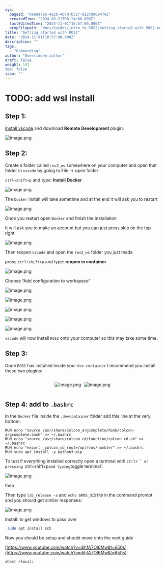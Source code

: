 ```yaml
---
sys:
  pageId: "89e0a78c-4e2b-4070-b327-d28cb0694742"
  createdTime: "2024-08-21T00:24:00.000Z"
  lastEditedTime: "2024-11-01T18:57:00.000Z"
  propFilepath: "docs/Guides/intro_to_ROS2/Getting started with ROS2.md"
title: "Getting started with ROS2"
date: "2024-11-01T18:57:00.000Z"
description: ""
tags:
  - "Onboarding"
author: "Overridden author"
draft: false
weight: 141
toc: false
icon: ""
---
```


# TODO: add wsl install

## Step 1:

[Install vscode](https://code.visualstudio.com/download) and download **Remote Development** plugin:

![image.png](https://prod-files-secure.s3.us-west-2.amazonaws.com/d518164a-d88e-44d1-a4ee-3adb3bd8bce0/efb52993-1881-4a40-b95e-6f020334f022/image.png?X-Amz-Algorithm=AWS4-HMAC-SHA256&X-Amz-Content-Sha256=UNSIGNED-PAYLOAD&X-Amz-Credential=ASIAZI2LB466UEPPU76B%2F20250226%2Fus-west-2%2Fs3%2Faws4_request&X-Amz-Date=20250226T050831Z&X-Amz-Expires=3600&X-Amz-Security-Token=IQoJb3JpZ2luX2VjEBkaCXVzLXdlc3QtMiJHMEUCIBKBN7bL7zl5QrxPx0NJ8kb4iVmY4GcQ%2FdBNlVscFc81AiEA4QWqRqZtgvkNh2CF7KYih%2FUME2gDmt5uNEbxKJnZlagq%2FwMIURAAGgw2Mzc0MjMxODM4MDUiDEFlNDpb81nvi2247CrcA3vkY8mWyeOYonNvi5Hf7Y0ByCwY0zXvAQPHAY6rg7nba0Nl9G%2FwInIY349QSr%2Bgb1guZe3upqPn1DGPiY9AcPXrLHS%2BKodTKJs7II8gUlov0JLvaXKR0imNRxCRuDKgwIpok0cJgl1WOc0pMscwLIGHU5UvH15ys4quZWsx2MklCIKsmL6byY1Gca66KCvRC8LqYtTDFSo3qUsAbkBjw12c%2Fn6PWSihrqmyfh%2BXnZReUKL89zYIgAcUroswb9fr7A8uSgLYGymrxjFEYgOOFAdiD3HQHg3rrDLyzBzp01JR1Y8mnH6Ve%2BOMQRouebNHiSqLBhnN67czsWSYKNxMvXki4OeYVqWKR3%2B9TXIW6AKfDY9os1gX8fuTfjWFy0aF1D5gMG1GWY%2FfpI84wDuGYqx03qSdoOHgf79fFCUF39ePzY8h9708iXcF30TGlY9iGZgfXggFJwgeXEvnLsvnGYqDWnzRPs%2B2%2F5SV2kxiqzkcVj4JlxtW5BgPX90tEFZGIidLL1vFws8m3i9IvyTYVKHQ9QfKxWNUsSh%2F%2BiCJMl0r10EP1OfANupPppM0FK%2BIqzl5NNld6itHENwiZLnWYaWWtV1SUCXe5k1CM52a%2B1EUi7ejcCHyX6K5L0n3MPu8%2Bb0GOqUBbEXA7Pqm6ZWJb7B3rfFE2ItCokAKOXDjMTOgvkmlPy%2BvIcGm%2B5DkLZcp%2Br%2FE1kxD870A81U52gU8HPaRo%2FPHlQi7K9aUJYONJZ0Q8fFOqvny4A2U2CSznoLodV05aNLYy%2Bou1oLXSnvtOgQYFR7Jf0%2BtaNiY2m7DRFWqPYpz0RpsLDJEWoq6UyGdQHM32tg9DZxqalcycxzlmFyJ%2BAfvOoLITk7I&X-Amz-Signature=6b7f9b6003d4166b735e0743663a4de58224667e82ca51867f3f05ed94ae483c&X-Amz-SignedHeaders=host&x-id=GetObject)

## Step 2:

Create a folder called `ros2_ws` somewhere on your computer and open that folder in `vscode` by going to File → open folder 

`ctrl+shift+p` and type: **Install Docker**

![image.png](https://prod-files-secure.s3.us-west-2.amazonaws.com/d518164a-d88e-44d1-a4ee-3adb3bd8bce0/2269dc0e-1cd5-47ff-bceb-c04ad9b2eab0/image.png?X-Amz-Algorithm=AWS4-HMAC-SHA256&X-Amz-Content-Sha256=UNSIGNED-PAYLOAD&X-Amz-Credential=ASIAZI2LB466UEPPU76B%2F20250226%2Fus-west-2%2Fs3%2Faws4_request&X-Amz-Date=20250226T050831Z&X-Amz-Expires=3600&X-Amz-Security-Token=IQoJb3JpZ2luX2VjEBkaCXVzLXdlc3QtMiJHMEUCIBKBN7bL7zl5QrxPx0NJ8kb4iVmY4GcQ%2FdBNlVscFc81AiEA4QWqRqZtgvkNh2CF7KYih%2FUME2gDmt5uNEbxKJnZlagq%2FwMIURAAGgw2Mzc0MjMxODM4MDUiDEFlNDpb81nvi2247CrcA3vkY8mWyeOYonNvi5Hf7Y0ByCwY0zXvAQPHAY6rg7nba0Nl9G%2FwInIY349QSr%2Bgb1guZe3upqPn1DGPiY9AcPXrLHS%2BKodTKJs7II8gUlov0JLvaXKR0imNRxCRuDKgwIpok0cJgl1WOc0pMscwLIGHU5UvH15ys4quZWsx2MklCIKsmL6byY1Gca66KCvRC8LqYtTDFSo3qUsAbkBjw12c%2Fn6PWSihrqmyfh%2BXnZReUKL89zYIgAcUroswb9fr7A8uSgLYGymrxjFEYgOOFAdiD3HQHg3rrDLyzBzp01JR1Y8mnH6Ve%2BOMQRouebNHiSqLBhnN67czsWSYKNxMvXki4OeYVqWKR3%2B9TXIW6AKfDY9os1gX8fuTfjWFy0aF1D5gMG1GWY%2FfpI84wDuGYqx03qSdoOHgf79fFCUF39ePzY8h9708iXcF30TGlY9iGZgfXggFJwgeXEvnLsvnGYqDWnzRPs%2B2%2F5SV2kxiqzkcVj4JlxtW5BgPX90tEFZGIidLL1vFws8m3i9IvyTYVKHQ9QfKxWNUsSh%2F%2BiCJMl0r10EP1OfANupPppM0FK%2BIqzl5NNld6itHENwiZLnWYaWWtV1SUCXe5k1CM52a%2B1EUi7ejcCHyX6K5L0n3MPu8%2Bb0GOqUBbEXA7Pqm6ZWJb7B3rfFE2ItCokAKOXDjMTOgvkmlPy%2BvIcGm%2B5DkLZcp%2Br%2FE1kxD870A81U52gU8HPaRo%2FPHlQi7K9aUJYONJZ0Q8fFOqvny4A2U2CSznoLodV05aNLYy%2Bou1oLXSnvtOgQYFR7Jf0%2BtaNiY2m7DRFWqPYpz0RpsLDJEWoq6UyGdQHM32tg9DZxqalcycxzlmFyJ%2BAfvOoLITk7I&X-Amz-Signature=618f68107f26d76d1cbe45245979b9f0f36eb5276c012050e020fca7c64e4501&X-Amz-SignedHeaders=host&x-id=GetObject)

The `Docker` install will take sometime and at the end it will ask you to restart

![image.png](https://prod-files-secure.s3.us-west-2.amazonaws.com/d518164a-d88e-44d1-a4ee-3adb3bd8bce0/ed233f78-be33-4b1f-b89c-9c346c0e961e/image.png?X-Amz-Algorithm=AWS4-HMAC-SHA256&X-Amz-Content-Sha256=UNSIGNED-PAYLOAD&X-Amz-Credential=ASIAZI2LB466UEPPU76B%2F20250226%2Fus-west-2%2Fs3%2Faws4_request&X-Amz-Date=20250226T050831Z&X-Amz-Expires=3600&X-Amz-Security-Token=IQoJb3JpZ2luX2VjEBkaCXVzLXdlc3QtMiJHMEUCIBKBN7bL7zl5QrxPx0NJ8kb4iVmY4GcQ%2FdBNlVscFc81AiEA4QWqRqZtgvkNh2CF7KYih%2FUME2gDmt5uNEbxKJnZlagq%2FwMIURAAGgw2Mzc0MjMxODM4MDUiDEFlNDpb81nvi2247CrcA3vkY8mWyeOYonNvi5Hf7Y0ByCwY0zXvAQPHAY6rg7nba0Nl9G%2FwInIY349QSr%2Bgb1guZe3upqPn1DGPiY9AcPXrLHS%2BKodTKJs7II8gUlov0JLvaXKR0imNRxCRuDKgwIpok0cJgl1WOc0pMscwLIGHU5UvH15ys4quZWsx2MklCIKsmL6byY1Gca66KCvRC8LqYtTDFSo3qUsAbkBjw12c%2Fn6PWSihrqmyfh%2BXnZReUKL89zYIgAcUroswb9fr7A8uSgLYGymrxjFEYgOOFAdiD3HQHg3rrDLyzBzp01JR1Y8mnH6Ve%2BOMQRouebNHiSqLBhnN67czsWSYKNxMvXki4OeYVqWKR3%2B9TXIW6AKfDY9os1gX8fuTfjWFy0aF1D5gMG1GWY%2FfpI84wDuGYqx03qSdoOHgf79fFCUF39ePzY8h9708iXcF30TGlY9iGZgfXggFJwgeXEvnLsvnGYqDWnzRPs%2B2%2F5SV2kxiqzkcVj4JlxtW5BgPX90tEFZGIidLL1vFws8m3i9IvyTYVKHQ9QfKxWNUsSh%2F%2BiCJMl0r10EP1OfANupPppM0FK%2BIqzl5NNld6itHENwiZLnWYaWWtV1SUCXe5k1CM52a%2B1EUi7ejcCHyX6K5L0n3MPu8%2Bb0GOqUBbEXA7Pqm6ZWJb7B3rfFE2ItCokAKOXDjMTOgvkmlPy%2BvIcGm%2B5DkLZcp%2Br%2FE1kxD870A81U52gU8HPaRo%2FPHlQi7K9aUJYONJZ0Q8fFOqvny4A2U2CSznoLodV05aNLYy%2Bou1oLXSnvtOgQYFR7Jf0%2BtaNiY2m7DRFWqPYpz0RpsLDJEWoq6UyGdQHM32tg9DZxqalcycxzlmFyJ%2BAfvOoLITk7I&X-Amz-Signature=c499a26f69383881d65d035701122414f71e687e246d3e86d6391cd802db3ade&X-Amz-SignedHeaders=host&x-id=GetObject)

Once you restart open `Docker` and finish the installation

It will ask you to make an account but you can just press skip on the top right

![image.png](https://prod-files-secure.s3.us-west-2.amazonaws.com/d518164a-d88e-44d1-a4ee-3adb3bd8bce0/21010ad9-1659-4fd9-9f59-9932a09b2a3d/image.png?X-Amz-Algorithm=AWS4-HMAC-SHA256&X-Amz-Content-Sha256=UNSIGNED-PAYLOAD&X-Amz-Credential=ASIAZI2LB466UEPPU76B%2F20250226%2Fus-west-2%2Fs3%2Faws4_request&X-Amz-Date=20250226T050831Z&X-Amz-Expires=3600&X-Amz-Security-Token=IQoJb3JpZ2luX2VjEBkaCXVzLXdlc3QtMiJHMEUCIBKBN7bL7zl5QrxPx0NJ8kb4iVmY4GcQ%2FdBNlVscFc81AiEA4QWqRqZtgvkNh2CF7KYih%2FUME2gDmt5uNEbxKJnZlagq%2FwMIURAAGgw2Mzc0MjMxODM4MDUiDEFlNDpb81nvi2247CrcA3vkY8mWyeOYonNvi5Hf7Y0ByCwY0zXvAQPHAY6rg7nba0Nl9G%2FwInIY349QSr%2Bgb1guZe3upqPn1DGPiY9AcPXrLHS%2BKodTKJs7II8gUlov0JLvaXKR0imNRxCRuDKgwIpok0cJgl1WOc0pMscwLIGHU5UvH15ys4quZWsx2MklCIKsmL6byY1Gca66KCvRC8LqYtTDFSo3qUsAbkBjw12c%2Fn6PWSihrqmyfh%2BXnZReUKL89zYIgAcUroswb9fr7A8uSgLYGymrxjFEYgOOFAdiD3HQHg3rrDLyzBzp01JR1Y8mnH6Ve%2BOMQRouebNHiSqLBhnN67czsWSYKNxMvXki4OeYVqWKR3%2B9TXIW6AKfDY9os1gX8fuTfjWFy0aF1D5gMG1GWY%2FfpI84wDuGYqx03qSdoOHgf79fFCUF39ePzY8h9708iXcF30TGlY9iGZgfXggFJwgeXEvnLsvnGYqDWnzRPs%2B2%2F5SV2kxiqzkcVj4JlxtW5BgPX90tEFZGIidLL1vFws8m3i9IvyTYVKHQ9QfKxWNUsSh%2F%2BiCJMl0r10EP1OfANupPppM0FK%2BIqzl5NNld6itHENwiZLnWYaWWtV1SUCXe5k1CM52a%2B1EUi7ejcCHyX6K5L0n3MPu8%2Bb0GOqUBbEXA7Pqm6ZWJb7B3rfFE2ItCokAKOXDjMTOgvkmlPy%2BvIcGm%2B5DkLZcp%2Br%2FE1kxD870A81U52gU8HPaRo%2FPHlQi7K9aUJYONJZ0Q8fFOqvny4A2U2CSznoLodV05aNLYy%2Bou1oLXSnvtOgQYFR7Jf0%2BtaNiY2m7DRFWqPYpz0RpsLDJEWoq6UyGdQHM32tg9DZxqalcycxzlmFyJ%2BAfvOoLITk7I&X-Amz-Signature=bc6738d1dbba9af672bdaea1501e2124c276c7b6acab9d2797dde4c6268f11b2&X-Amz-SignedHeaders=host&x-id=GetObject)

Then reopen `vscode` and open the `ros2_ws` folder you just made

press `ctrl+shift+p` and type: **reopen in container**

![image.png](https://prod-files-secure.s3.us-west-2.amazonaws.com/d518164a-d88e-44d1-a4ee-3adb3bd8bce0/4e93b8c2-41ad-488c-8095-c74205196118/image.png?X-Amz-Algorithm=AWS4-HMAC-SHA256&X-Amz-Content-Sha256=UNSIGNED-PAYLOAD&X-Amz-Credential=ASIAZI2LB466UEPPU76B%2F20250226%2Fus-west-2%2Fs3%2Faws4_request&X-Amz-Date=20250226T050831Z&X-Amz-Expires=3600&X-Amz-Security-Token=IQoJb3JpZ2luX2VjEBkaCXVzLXdlc3QtMiJHMEUCIBKBN7bL7zl5QrxPx0NJ8kb4iVmY4GcQ%2FdBNlVscFc81AiEA4QWqRqZtgvkNh2CF7KYih%2FUME2gDmt5uNEbxKJnZlagq%2FwMIURAAGgw2Mzc0MjMxODM4MDUiDEFlNDpb81nvi2247CrcA3vkY8mWyeOYonNvi5Hf7Y0ByCwY0zXvAQPHAY6rg7nba0Nl9G%2FwInIY349QSr%2Bgb1guZe3upqPn1DGPiY9AcPXrLHS%2BKodTKJs7II8gUlov0JLvaXKR0imNRxCRuDKgwIpok0cJgl1WOc0pMscwLIGHU5UvH15ys4quZWsx2MklCIKsmL6byY1Gca66KCvRC8LqYtTDFSo3qUsAbkBjw12c%2Fn6PWSihrqmyfh%2BXnZReUKL89zYIgAcUroswb9fr7A8uSgLYGymrxjFEYgOOFAdiD3HQHg3rrDLyzBzp01JR1Y8mnH6Ve%2BOMQRouebNHiSqLBhnN67czsWSYKNxMvXki4OeYVqWKR3%2B9TXIW6AKfDY9os1gX8fuTfjWFy0aF1D5gMG1GWY%2FfpI84wDuGYqx03qSdoOHgf79fFCUF39ePzY8h9708iXcF30TGlY9iGZgfXggFJwgeXEvnLsvnGYqDWnzRPs%2B2%2F5SV2kxiqzkcVj4JlxtW5BgPX90tEFZGIidLL1vFws8m3i9IvyTYVKHQ9QfKxWNUsSh%2F%2BiCJMl0r10EP1OfANupPppM0FK%2BIqzl5NNld6itHENwiZLnWYaWWtV1SUCXe5k1CM52a%2B1EUi7ejcCHyX6K5L0n3MPu8%2Bb0GOqUBbEXA7Pqm6ZWJb7B3rfFE2ItCokAKOXDjMTOgvkmlPy%2BvIcGm%2B5DkLZcp%2Br%2FE1kxD870A81U52gU8HPaRo%2FPHlQi7K9aUJYONJZ0Q8fFOqvny4A2U2CSznoLodV05aNLYy%2Bou1oLXSnvtOgQYFR7Jf0%2BtaNiY2m7DRFWqPYpz0RpsLDJEWoq6UyGdQHM32tg9DZxqalcycxzlmFyJ%2BAfvOoLITk7I&X-Amz-Signature=652c9b2e2955cf0b82d09f244b8d9f3cc0a945af34078cbb7b11caec9c776f71&X-Amz-SignedHeaders=host&x-id=GetObject)

Choose “Add configuration to workspace”

![image.png](https://prod-files-secure.s3.us-west-2.amazonaws.com/d518164a-d88e-44d1-a4ee-3adb3bd8bce0/9560b282-5060-4989-ba37-97e7b2c22476/image.png?X-Amz-Algorithm=AWS4-HMAC-SHA256&X-Amz-Content-Sha256=UNSIGNED-PAYLOAD&X-Amz-Credential=ASIAZI2LB466UEPPU76B%2F20250226%2Fus-west-2%2Fs3%2Faws4_request&X-Amz-Date=20250226T050831Z&X-Amz-Expires=3600&X-Amz-Security-Token=IQoJb3JpZ2luX2VjEBkaCXVzLXdlc3QtMiJHMEUCIBKBN7bL7zl5QrxPx0NJ8kb4iVmY4GcQ%2FdBNlVscFc81AiEA4QWqRqZtgvkNh2CF7KYih%2FUME2gDmt5uNEbxKJnZlagq%2FwMIURAAGgw2Mzc0MjMxODM4MDUiDEFlNDpb81nvi2247CrcA3vkY8mWyeOYonNvi5Hf7Y0ByCwY0zXvAQPHAY6rg7nba0Nl9G%2FwInIY349QSr%2Bgb1guZe3upqPn1DGPiY9AcPXrLHS%2BKodTKJs7II8gUlov0JLvaXKR0imNRxCRuDKgwIpok0cJgl1WOc0pMscwLIGHU5UvH15ys4quZWsx2MklCIKsmL6byY1Gca66KCvRC8LqYtTDFSo3qUsAbkBjw12c%2Fn6PWSihrqmyfh%2BXnZReUKL89zYIgAcUroswb9fr7A8uSgLYGymrxjFEYgOOFAdiD3HQHg3rrDLyzBzp01JR1Y8mnH6Ve%2BOMQRouebNHiSqLBhnN67czsWSYKNxMvXki4OeYVqWKR3%2B9TXIW6AKfDY9os1gX8fuTfjWFy0aF1D5gMG1GWY%2FfpI84wDuGYqx03qSdoOHgf79fFCUF39ePzY8h9708iXcF30TGlY9iGZgfXggFJwgeXEvnLsvnGYqDWnzRPs%2B2%2F5SV2kxiqzkcVj4JlxtW5BgPX90tEFZGIidLL1vFws8m3i9IvyTYVKHQ9QfKxWNUsSh%2F%2BiCJMl0r10EP1OfANupPppM0FK%2BIqzl5NNld6itHENwiZLnWYaWWtV1SUCXe5k1CM52a%2B1EUi7ejcCHyX6K5L0n3MPu8%2Bb0GOqUBbEXA7Pqm6ZWJb7B3rfFE2ItCokAKOXDjMTOgvkmlPy%2BvIcGm%2B5DkLZcp%2Br%2FE1kxD870A81U52gU8HPaRo%2FPHlQi7K9aUJYONJZ0Q8fFOqvny4A2U2CSznoLodV05aNLYy%2Bou1oLXSnvtOgQYFR7Jf0%2BtaNiY2m7DRFWqPYpz0RpsLDJEWoq6UyGdQHM32tg9DZxqalcycxzlmFyJ%2BAfvOoLITk7I&X-Amz-Signature=0df90de0a972d29e4fecacfdabac7887a7f768ed1488d48df2ba420a12e47b50&X-Amz-SignedHeaders=host&x-id=GetObject)

![image.png](https://prod-files-secure.s3.us-west-2.amazonaws.com/d518164a-d88e-44d1-a4ee-3adb3bd8bce0/2ee63f81-886b-48e8-a553-dc6e5eac99e4/image.png?X-Amz-Algorithm=AWS4-HMAC-SHA256&X-Amz-Content-Sha256=UNSIGNED-PAYLOAD&X-Amz-Credential=ASIAZI2LB466UEPPU76B%2F20250226%2Fus-west-2%2Fs3%2Faws4_request&X-Amz-Date=20250226T050831Z&X-Amz-Expires=3600&X-Amz-Security-Token=IQoJb3JpZ2luX2VjEBkaCXVzLXdlc3QtMiJHMEUCIBKBN7bL7zl5QrxPx0NJ8kb4iVmY4GcQ%2FdBNlVscFc81AiEA4QWqRqZtgvkNh2CF7KYih%2FUME2gDmt5uNEbxKJnZlagq%2FwMIURAAGgw2Mzc0MjMxODM4MDUiDEFlNDpb81nvi2247CrcA3vkY8mWyeOYonNvi5Hf7Y0ByCwY0zXvAQPHAY6rg7nba0Nl9G%2FwInIY349QSr%2Bgb1guZe3upqPn1DGPiY9AcPXrLHS%2BKodTKJs7II8gUlov0JLvaXKR0imNRxCRuDKgwIpok0cJgl1WOc0pMscwLIGHU5UvH15ys4quZWsx2MklCIKsmL6byY1Gca66KCvRC8LqYtTDFSo3qUsAbkBjw12c%2Fn6PWSihrqmyfh%2BXnZReUKL89zYIgAcUroswb9fr7A8uSgLYGymrxjFEYgOOFAdiD3HQHg3rrDLyzBzp01JR1Y8mnH6Ve%2BOMQRouebNHiSqLBhnN67czsWSYKNxMvXki4OeYVqWKR3%2B9TXIW6AKfDY9os1gX8fuTfjWFy0aF1D5gMG1GWY%2FfpI84wDuGYqx03qSdoOHgf79fFCUF39ePzY8h9708iXcF30TGlY9iGZgfXggFJwgeXEvnLsvnGYqDWnzRPs%2B2%2F5SV2kxiqzkcVj4JlxtW5BgPX90tEFZGIidLL1vFws8m3i9IvyTYVKHQ9QfKxWNUsSh%2F%2BiCJMl0r10EP1OfANupPppM0FK%2BIqzl5NNld6itHENwiZLnWYaWWtV1SUCXe5k1CM52a%2B1EUi7ejcCHyX6K5L0n3MPu8%2Bb0GOqUBbEXA7Pqm6ZWJb7B3rfFE2ItCokAKOXDjMTOgvkmlPy%2BvIcGm%2B5DkLZcp%2Br%2FE1kxD870A81U52gU8HPaRo%2FPHlQi7K9aUJYONJZ0Q8fFOqvny4A2U2CSznoLodV05aNLYy%2Bou1oLXSnvtOgQYFR7Jf0%2BtaNiY2m7DRFWqPYpz0RpsLDJEWoq6UyGdQHM32tg9DZxqalcycxzlmFyJ%2BAfvOoLITk7I&X-Amz-Signature=9f38fca3098d8a9b28543a3d37dfa8044261e5e12a549a29056b02187fdc09c7&X-Amz-SignedHeaders=host&x-id=GetObject)

![image.png](https://prod-files-secure.s3.us-west-2.amazonaws.com/d518164a-d88e-44d1-a4ee-3adb3bd8bce0/ae1580b2-b048-407e-aed9-b584224a7a04/image.png?X-Amz-Algorithm=AWS4-HMAC-SHA256&X-Amz-Content-Sha256=UNSIGNED-PAYLOAD&X-Amz-Credential=ASIAZI2LB466UEPPU76B%2F20250226%2Fus-west-2%2Fs3%2Faws4_request&X-Amz-Date=20250226T050831Z&X-Amz-Expires=3600&X-Amz-Security-Token=IQoJb3JpZ2luX2VjEBkaCXVzLXdlc3QtMiJHMEUCIBKBN7bL7zl5QrxPx0NJ8kb4iVmY4GcQ%2FdBNlVscFc81AiEA4QWqRqZtgvkNh2CF7KYih%2FUME2gDmt5uNEbxKJnZlagq%2FwMIURAAGgw2Mzc0MjMxODM4MDUiDEFlNDpb81nvi2247CrcA3vkY8mWyeOYonNvi5Hf7Y0ByCwY0zXvAQPHAY6rg7nba0Nl9G%2FwInIY349QSr%2Bgb1guZe3upqPn1DGPiY9AcPXrLHS%2BKodTKJs7II8gUlov0JLvaXKR0imNRxCRuDKgwIpok0cJgl1WOc0pMscwLIGHU5UvH15ys4quZWsx2MklCIKsmL6byY1Gca66KCvRC8LqYtTDFSo3qUsAbkBjw12c%2Fn6PWSihrqmyfh%2BXnZReUKL89zYIgAcUroswb9fr7A8uSgLYGymrxjFEYgOOFAdiD3HQHg3rrDLyzBzp01JR1Y8mnH6Ve%2BOMQRouebNHiSqLBhnN67czsWSYKNxMvXki4OeYVqWKR3%2B9TXIW6AKfDY9os1gX8fuTfjWFy0aF1D5gMG1GWY%2FfpI84wDuGYqx03qSdoOHgf79fFCUF39ePzY8h9708iXcF30TGlY9iGZgfXggFJwgeXEvnLsvnGYqDWnzRPs%2B2%2F5SV2kxiqzkcVj4JlxtW5BgPX90tEFZGIidLL1vFws8m3i9IvyTYVKHQ9QfKxWNUsSh%2F%2BiCJMl0r10EP1OfANupPppM0FK%2BIqzl5NNld6itHENwiZLnWYaWWtV1SUCXe5k1CM52a%2B1EUi7ejcCHyX6K5L0n3MPu8%2Bb0GOqUBbEXA7Pqm6ZWJb7B3rfFE2ItCokAKOXDjMTOgvkmlPy%2BvIcGm%2B5DkLZcp%2Br%2FE1kxD870A81U52gU8HPaRo%2FPHlQi7K9aUJYONJZ0Q8fFOqvny4A2U2CSznoLodV05aNLYy%2Bou1oLXSnvtOgQYFR7Jf0%2BtaNiY2m7DRFWqPYpz0RpsLDJEWoq6UyGdQHM32tg9DZxqalcycxzlmFyJ%2BAfvOoLITk7I&X-Amz-Signature=95684ae3742b17ef72cf76bf83fef92f182da671695a64922cf1d285886a9e3c&X-Amz-SignedHeaders=host&x-id=GetObject)

![image.png](https://prod-files-secure.s3.us-west-2.amazonaws.com/d518164a-d88e-44d1-a4ee-3adb3bd8bce0/53255b28-f75e-430f-b9e3-c0ac8577e42b/image.png?X-Amz-Algorithm=AWS4-HMAC-SHA256&X-Amz-Content-Sha256=UNSIGNED-PAYLOAD&X-Amz-Credential=ASIAZI2LB466UEPPU76B%2F20250226%2Fus-west-2%2Fs3%2Faws4_request&X-Amz-Date=20250226T050831Z&X-Amz-Expires=3600&X-Amz-Security-Token=IQoJb3JpZ2luX2VjEBkaCXVzLXdlc3QtMiJHMEUCIBKBN7bL7zl5QrxPx0NJ8kb4iVmY4GcQ%2FdBNlVscFc81AiEA4QWqRqZtgvkNh2CF7KYih%2FUME2gDmt5uNEbxKJnZlagq%2FwMIURAAGgw2Mzc0MjMxODM4MDUiDEFlNDpb81nvi2247CrcA3vkY8mWyeOYonNvi5Hf7Y0ByCwY0zXvAQPHAY6rg7nba0Nl9G%2FwInIY349QSr%2Bgb1guZe3upqPn1DGPiY9AcPXrLHS%2BKodTKJs7II8gUlov0JLvaXKR0imNRxCRuDKgwIpok0cJgl1WOc0pMscwLIGHU5UvH15ys4quZWsx2MklCIKsmL6byY1Gca66KCvRC8LqYtTDFSo3qUsAbkBjw12c%2Fn6PWSihrqmyfh%2BXnZReUKL89zYIgAcUroswb9fr7A8uSgLYGymrxjFEYgOOFAdiD3HQHg3rrDLyzBzp01JR1Y8mnH6Ve%2BOMQRouebNHiSqLBhnN67czsWSYKNxMvXki4OeYVqWKR3%2B9TXIW6AKfDY9os1gX8fuTfjWFy0aF1D5gMG1GWY%2FfpI84wDuGYqx03qSdoOHgf79fFCUF39ePzY8h9708iXcF30TGlY9iGZgfXggFJwgeXEvnLsvnGYqDWnzRPs%2B2%2F5SV2kxiqzkcVj4JlxtW5BgPX90tEFZGIidLL1vFws8m3i9IvyTYVKHQ9QfKxWNUsSh%2F%2BiCJMl0r10EP1OfANupPppM0FK%2BIqzl5NNld6itHENwiZLnWYaWWtV1SUCXe5k1CM52a%2B1EUi7ejcCHyX6K5L0n3MPu8%2Bb0GOqUBbEXA7Pqm6ZWJb7B3rfFE2ItCokAKOXDjMTOgvkmlPy%2BvIcGm%2B5DkLZcp%2Br%2FE1kxD870A81U52gU8HPaRo%2FPHlQi7K9aUJYONJZ0Q8fFOqvny4A2U2CSznoLodV05aNLYy%2Bou1oLXSnvtOgQYFR7Jf0%2BtaNiY2m7DRFWqPYpz0RpsLDJEWoq6UyGdQHM32tg9DZxqalcycxzlmFyJ%2BAfvOoLITk7I&X-Amz-Signature=4990e7dc006aa65ff0c67aba2ba7adb12f8fc5d41bbd26376b00dc05940cf879&X-Amz-SignedHeaders=host&x-id=GetObject)

![image.png](https://prod-files-secure.s3.us-west-2.amazonaws.com/d518164a-d88e-44d1-a4ee-3adb3bd8bce0/7c562767-5af9-4ffb-97d1-327bcdf4ee00/image.png?X-Amz-Algorithm=AWS4-HMAC-SHA256&X-Amz-Content-Sha256=UNSIGNED-PAYLOAD&X-Amz-Credential=ASIAZI2LB466UEPPU76B%2F20250226%2Fus-west-2%2Fs3%2Faws4_request&X-Amz-Date=20250226T050831Z&X-Amz-Expires=3600&X-Amz-Security-Token=IQoJb3JpZ2luX2VjEBkaCXVzLXdlc3QtMiJHMEUCIBKBN7bL7zl5QrxPx0NJ8kb4iVmY4GcQ%2FdBNlVscFc81AiEA4QWqRqZtgvkNh2CF7KYih%2FUME2gDmt5uNEbxKJnZlagq%2FwMIURAAGgw2Mzc0MjMxODM4MDUiDEFlNDpb81nvi2247CrcA3vkY8mWyeOYonNvi5Hf7Y0ByCwY0zXvAQPHAY6rg7nba0Nl9G%2FwInIY349QSr%2Bgb1guZe3upqPn1DGPiY9AcPXrLHS%2BKodTKJs7II8gUlov0JLvaXKR0imNRxCRuDKgwIpok0cJgl1WOc0pMscwLIGHU5UvH15ys4quZWsx2MklCIKsmL6byY1Gca66KCvRC8LqYtTDFSo3qUsAbkBjw12c%2Fn6PWSihrqmyfh%2BXnZReUKL89zYIgAcUroswb9fr7A8uSgLYGymrxjFEYgOOFAdiD3HQHg3rrDLyzBzp01JR1Y8mnH6Ve%2BOMQRouebNHiSqLBhnN67czsWSYKNxMvXki4OeYVqWKR3%2B9TXIW6AKfDY9os1gX8fuTfjWFy0aF1D5gMG1GWY%2FfpI84wDuGYqx03qSdoOHgf79fFCUF39ePzY8h9708iXcF30TGlY9iGZgfXggFJwgeXEvnLsvnGYqDWnzRPs%2B2%2F5SV2kxiqzkcVj4JlxtW5BgPX90tEFZGIidLL1vFws8m3i9IvyTYVKHQ9QfKxWNUsSh%2F%2BiCJMl0r10EP1OfANupPppM0FK%2BIqzl5NNld6itHENwiZLnWYaWWtV1SUCXe5k1CM52a%2B1EUi7ejcCHyX6K5L0n3MPu8%2Bb0GOqUBbEXA7Pqm6ZWJb7B3rfFE2ItCokAKOXDjMTOgvkmlPy%2BvIcGm%2B5DkLZcp%2Br%2FE1kxD870A81U52gU8HPaRo%2FPHlQi7K9aUJYONJZ0Q8fFOqvny4A2U2CSznoLodV05aNLYy%2Bou1oLXSnvtOgQYFR7Jf0%2BtaNiY2m7DRFWqPYpz0RpsLDJEWoq6UyGdQHM32tg9DZxqalcycxzlmFyJ%2BAfvOoLITk7I&X-Amz-Signature=048550ed3e8e017be51bdbec3d078fd351e56bc5348e87f1b57922d314f6dd55&X-Amz-SignedHeaders=host&x-id=GetObject)

`vscode` will now install `ROS2` onto your computer so this may take some time.

## Step 3:

Once `ROS2` has installed inside your `dev-container` I recommend you install these two plugins:

<div style="display: flex;flex-direction: row; column-gap:10px; max-width: 630px;justify-content: center;">
<div>

![image.png](https://prod-files-secure.s3.us-west-2.amazonaws.com/d518164a-d88e-44d1-a4ee-3adb3bd8bce0/3fc3d550-5a54-4ba1-ba6b-faa01cdb7369/image.png?X-Amz-Algorithm=AWS4-HMAC-SHA256&X-Amz-Content-Sha256=UNSIGNED-PAYLOAD&X-Amz-Credential=ASIAZI2LB4665CRRCPJH%2F20250226%2Fus-west-2%2Fs3%2Faws4_request&X-Amz-Date=20250226T050835Z&X-Amz-Expires=3600&X-Amz-Security-Token=IQoJb3JpZ2luX2VjEBkaCXVzLXdlc3QtMiJIMEYCIQDbF3GaIHi1uHC2AwvquKGR5kmC0EpIbFvH9XZFO8DStgIhAOnIJdgoj%2FtkwsZVgiZu%2FEm0uBv5ml7lQqACfVbXOwYoKv8DCFEQABoMNjM3NDIzMTgzODA1Igxq1s2XLmmGDaYXNN4q3ANGcy%2FzlUHjoEovTg87eZUXqyblGJz5oz05Q82bgQMtiACG7OwuVlD7xX5gHaEoz45CZJycOLdYpOIMSaEtcHXR3SWaHyxU1lZPVDa0B0a08rNDxrb3gYLcjcLqj0hLqqh4T9u4LAC1CINv%2BMV8IHkqBCr91HD38PeaqrggZ%2FqGrQvzh5dNtGU0oMiMxPomV85gSBskBpNJDOA%2BPZgLowttyGchAVLC5o2z7HPbaG6uVXeyxD5wKWxL0XOxCZRQOtPl4RIXC1qc05qLDzLOIRT0zN7ckXacgfRI050F7TcIym2wlm4zvdFFocKNBHBmHzCgOTINDhM%2BdmsEuPpxGIfIYrGz%2Brx29AeM9RGmAE0or1ogDe57jpIrflrpCjOFsVK3y7I0QKGcu%2F29PE9fDlIdKBb0Ha7dO2YBHrjClewQ2ruIYW6IvtkScntPLaJjW4MQACpPbOs4JvvanbV27Bbj4aXnEVe1JcAfEso8C3s41OrxUJ9pxal1j8lytVs86vo7lOMLCPmREC%2Fsb1NQ94TKHrtI09l18IgfcdNrHns2XEYozwni4gzu2FKzhF1VR8U%2FINQXAn4LEwtrlY%2BGcI9NDu9dsn7xwLZgaYMIwgh%2FOOpo6XZvA3RVf8RLgDDNvPm9BjqkAXcpzmgkJ9f%2FGzQVg%2BHpbdbzyg6C2liSVdFekDKNw5FJ%2BRl8EIbI0KKeW21ACNvvO0ghhTFzJF3DQ57af6hpFlnT7gQXbTyWUxP6bR%2FBm%2FCsQTXOWyWQzrCwg3VlgaGf2bSdK5yfd%2B0T98GoXNPxYna47Fyq76HbepuzSTjPbQk5yRiDudhPIXi5dOPOZwyyE5ghlzR13UhvlYstvB0SeQlPRCHU&X-Amz-Signature=d05e1c3dfcafcbfeb454a0b029daaef58ec9e71216750cb5795cec6be00ab4e4&X-Amz-SignedHeaders=host&x-id=GetObject)

</div>
<div>

![image.png](https://prod-files-secure.s3.us-west-2.amazonaws.com/d518164a-d88e-44d1-a4ee-3adb3bd8bce0/d994cc66-13c2-4093-a5a3-f84cf4601a82/image.png?X-Amz-Algorithm=AWS4-HMAC-SHA256&X-Amz-Content-Sha256=UNSIGNED-PAYLOAD&X-Amz-Credential=ASIAZI2LB466Z3ESIXBF%2F20250226%2Fus-west-2%2Fs3%2Faws4_request&X-Amz-Date=20250226T050836Z&X-Amz-Expires=3600&X-Amz-Security-Token=IQoJb3JpZ2luX2VjEBkaCXVzLXdlc3QtMiJHMEUCIBowvXdOuT0Z5GdIoT5eDhaKUbkZYZqu6hNjp%2FqZGoasAiEA3cvt0gRNRAdKsPHIgl9aXWQh4j0G16xCg6BP1ZBOWtoq%2FwMIURAAGgw2Mzc0MjMxODM4MDUiDIYda4dPUMN2nMbW9CrcA59AvBTKS4BYQHEeNHuM6obprWSCi5R0KRJ8Orj1hVFeTKEVfqRIDd2ND5sT0CAb3vgbZeOBLnnghOBwDXdFxNZ0B6mEjNqmyj%2Bj%2FKL61zco1XvjG1c6urujQjAAK6qOYZ2%2BhCJtthoUvm4ZutkiAXaQvrCz2SXt%2B6PmWn6kesDpQC28PJNWoxfBpQJ4Rifwp7IyKgSyCbtoc5pG801hpy6yYuhUGXT%2FHAY3TyS4JsW6gX7AslWXE91lOYJj4u8NImtdRBHTJ%2FeLY3jBv4asdnF3VgDZEiQLj0vWWLDys0luaAORz8rF6edqg0HdYmDeSf7BudWJw0U2GLCjHghT4RA%2Fkwh%2Bk%2FqMOK1Q4Ulfu9ydp%2BnxzXp%2BpjVKyFgw%2FHz%2BH9yJnr46xsXzXDtK2T5bt3KNLH8niTSlRT8IE00cQYDP84P2qMgUqgqvBXglM4N6nExSRRfwbUWU9YnVz1odn0V6FBTf0%2FsTyTa7CQb4LEm2EWJB8uYi48Fx2DkUPIyzD7imeb741kGiXHuiNX9Q31paz4tSO7VbqfX0rxFUPAhz%2F4im%2F7sTDLWgfjab3977C6262mb9Mn%2Bi8nokZG18D6Qaw3bk7duHqh1SKKAYpHq1SoBC3zjOVQx84c9oMN28%2Bb0GOqUBseVhoaJbgazHkobUYT%2FWo3gpxxI2dVrk0Mtf8CpGSo7GlETGs6f7JRg1nzaFTr6wI3r1XbMsfr6YP264IGzCr8Ebb9Ie71bkKhsiMeoTk1y7QQEV1u%2FSYCWG1juD3ZLQ1dfLW8pxpwjGEb1QQkhb5FbKdkP68UPs3nkefo2LO0ksLXU3t5qSWOZ0F%2B2reGO3YG3gRqnLDiXkfbloYmpdx0suyVCF&X-Amz-Signature=fce4c4e9c66ea8600758102ddca476ddc2ec1c41d78842199cd4fc1ea1d4cbed&X-Amz-SignedHeaders=host&x-id=GetObject)

</div>
</div>

## Step 4: add to `.bashrc`

In the `Docker` file inside the `.devcontainer` folder add this line at the very bottom: 

```docker
RUN echo "source /usr/share/colcon_argcomplete/hook/colcon-argcomplete.bash" >> ~/.bashrc
RUN echo "source /usr/share/colcon_cd/function/colcon_cd.sh" >> ~/.bashrc
RUN echo "export _colcon_cd_root=/opt/ros/humble/" >> ~/.bashrc
RUN sudo apt install -y python3-pip 
```

To test if everything installed correctly open a terminal with `ctrl+`` or pressing `ctrl+shift+p` and typing `toggle terminal`:

![image.png](https://prod-files-secure.s3.us-west-2.amazonaws.com/d518164a-d88e-44d1-a4ee-3adb3bd8bce0/6a4943d8-b04e-4c02-9a58-775f3384d1a5/image.png?X-Amz-Algorithm=AWS4-HMAC-SHA256&X-Amz-Content-Sha256=UNSIGNED-PAYLOAD&X-Amz-Credential=ASIAZI2LB466UEPPU76B%2F20250226%2Fus-west-2%2Fs3%2Faws4_request&X-Amz-Date=20250226T050831Z&X-Amz-Expires=3600&X-Amz-Security-Token=IQoJb3JpZ2luX2VjEBkaCXVzLXdlc3QtMiJHMEUCIBKBN7bL7zl5QrxPx0NJ8kb4iVmY4GcQ%2FdBNlVscFc81AiEA4QWqRqZtgvkNh2CF7KYih%2FUME2gDmt5uNEbxKJnZlagq%2FwMIURAAGgw2Mzc0MjMxODM4MDUiDEFlNDpb81nvi2247CrcA3vkY8mWyeOYonNvi5Hf7Y0ByCwY0zXvAQPHAY6rg7nba0Nl9G%2FwInIY349QSr%2Bgb1guZe3upqPn1DGPiY9AcPXrLHS%2BKodTKJs7II8gUlov0JLvaXKR0imNRxCRuDKgwIpok0cJgl1WOc0pMscwLIGHU5UvH15ys4quZWsx2MklCIKsmL6byY1Gca66KCvRC8LqYtTDFSo3qUsAbkBjw12c%2Fn6PWSihrqmyfh%2BXnZReUKL89zYIgAcUroswb9fr7A8uSgLYGymrxjFEYgOOFAdiD3HQHg3rrDLyzBzp01JR1Y8mnH6Ve%2BOMQRouebNHiSqLBhnN67czsWSYKNxMvXki4OeYVqWKR3%2B9TXIW6AKfDY9os1gX8fuTfjWFy0aF1D5gMG1GWY%2FfpI84wDuGYqx03qSdoOHgf79fFCUF39ePzY8h9708iXcF30TGlY9iGZgfXggFJwgeXEvnLsvnGYqDWnzRPs%2B2%2F5SV2kxiqzkcVj4JlxtW5BgPX90tEFZGIidLL1vFws8m3i9IvyTYVKHQ9QfKxWNUsSh%2F%2BiCJMl0r10EP1OfANupPppM0FK%2BIqzl5NNld6itHENwiZLnWYaWWtV1SUCXe5k1CM52a%2B1EUi7ejcCHyX6K5L0n3MPu8%2Bb0GOqUBbEXA7Pqm6ZWJb7B3rfFE2ItCokAKOXDjMTOgvkmlPy%2BvIcGm%2B5DkLZcp%2Br%2FE1kxD870A81U52gU8HPaRo%2FPHlQi7K9aUJYONJZ0Q8fFOqvny4A2U2CSznoLodV05aNLYy%2Bou1oLXSnvtOgQYFR7Jf0%2BtaNiY2m7DRFWqPYpz0RpsLDJEWoq6UyGdQHM32tg9DZxqalcycxzlmFyJ%2BAfvOoLITk7I&X-Amz-Signature=d9d1c9dd204a9364492990650f240c80a483060dcc40d1d24607d20929b41eae&X-Amz-SignedHeaders=host&x-id=GetObject)

then 

Then type `lsb_release -a` and `echo $ROS_DISTRO` in the command prompt and you should get similar responses:

![image.png](https://prod-files-secure.s3.us-west-2.amazonaws.com/d518164a-d88e-44d1-a4ee-3adb3bd8bce0/3e635dec-a805-4e85-8b9e-d000e5b71a4e/image.png?X-Amz-Algorithm=AWS4-HMAC-SHA256&X-Amz-Content-Sha256=UNSIGNED-PAYLOAD&X-Amz-Credential=ASIAZI2LB466UEPPU76B%2F20250226%2Fus-west-2%2Fs3%2Faws4_request&X-Amz-Date=20250226T050831Z&X-Amz-Expires=3600&X-Amz-Security-Token=IQoJb3JpZ2luX2VjEBkaCXVzLXdlc3QtMiJHMEUCIBKBN7bL7zl5QrxPx0NJ8kb4iVmY4GcQ%2FdBNlVscFc81AiEA4QWqRqZtgvkNh2CF7KYih%2FUME2gDmt5uNEbxKJnZlagq%2FwMIURAAGgw2Mzc0MjMxODM4MDUiDEFlNDpb81nvi2247CrcA3vkY8mWyeOYonNvi5Hf7Y0ByCwY0zXvAQPHAY6rg7nba0Nl9G%2FwInIY349QSr%2Bgb1guZe3upqPn1DGPiY9AcPXrLHS%2BKodTKJs7II8gUlov0JLvaXKR0imNRxCRuDKgwIpok0cJgl1WOc0pMscwLIGHU5UvH15ys4quZWsx2MklCIKsmL6byY1Gca66KCvRC8LqYtTDFSo3qUsAbkBjw12c%2Fn6PWSihrqmyfh%2BXnZReUKL89zYIgAcUroswb9fr7A8uSgLYGymrxjFEYgOOFAdiD3HQHg3rrDLyzBzp01JR1Y8mnH6Ve%2BOMQRouebNHiSqLBhnN67czsWSYKNxMvXki4OeYVqWKR3%2B9TXIW6AKfDY9os1gX8fuTfjWFy0aF1D5gMG1GWY%2FfpI84wDuGYqx03qSdoOHgf79fFCUF39ePzY8h9708iXcF30TGlY9iGZgfXggFJwgeXEvnLsvnGYqDWnzRPs%2B2%2F5SV2kxiqzkcVj4JlxtW5BgPX90tEFZGIidLL1vFws8m3i9IvyTYVKHQ9QfKxWNUsSh%2F%2BiCJMl0r10EP1OfANupPppM0FK%2BIqzl5NNld6itHENwiZLnWYaWWtV1SUCXe5k1CM52a%2B1EUi7ejcCHyX6K5L0n3MPu8%2Bb0GOqUBbEXA7Pqm6ZWJb7B3rfFE2ItCokAKOXDjMTOgvkmlPy%2BvIcGm%2B5DkLZcp%2Br%2FE1kxD870A81U52gU8HPaRo%2FPHlQi7K9aUJYONJZ0Q8fFOqvny4A2U2CSznoLodV05aNLYy%2Bou1oLXSnvtOgQYFR7Jf0%2BtaNiY2m7DRFWqPYpz0RpsLDJEWoq6UyGdQHM32tg9DZxqalcycxzlmFyJ%2BAfvOoLITk7I&X-Amz-Signature=35d18ec73a748ab899db899282a2897418112667ce024a6c0dd36d6a490da326&X-Amz-SignedHeaders=host&x-id=GetObject)

Install:  to get windows to pass over

```bash
 sudo apt install xcb
```

Now you should be setup and should move onto the next guide 

[https://www.youtube.com/watch?v=dihfA7Ol6Mw&t=650s](https://www.youtube.com/watch?v=dihfA7Ol6Mw&t=650s)

```python
xhost +local:
```
